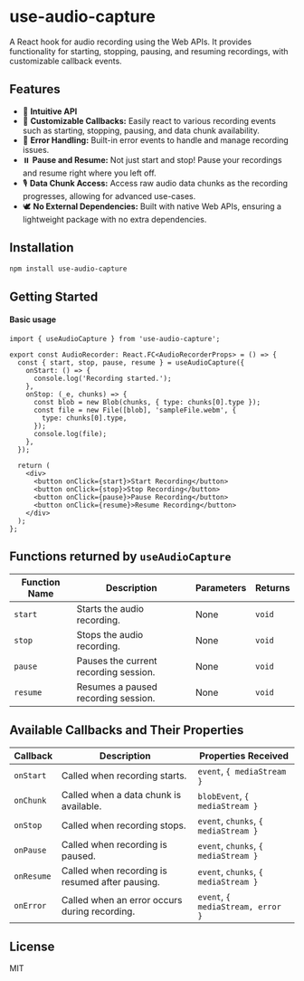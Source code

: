 # use-audio-capture
A React hook for audio recording using the Web APIs. 
It provides functionality for starting, stopping, pausing, and resuming recordings, with customizable callback events.

## Features

- 🧠 **Intuitive API**
- 🎣 **Customizable Callbacks:** Easily react to various recording events such as starting, stopping, pausing, and data chunk availability.
- 🚫 **Error Handling:** Built-in error events to handle and manage recording issues.
- ⏸️ **Pause and Resume:** Not just start and stop! Pause your recordings and resume right where you left off.
- 🎙️ **Data Chunk Access:** Access raw audio data chunks as the recording progresses, allowing for advanced use-cases.
- 🕊️ **No External Dependencies:** Built with native Web APIs, ensuring a lightweight package with no extra dependencies.

## Installation

```bash
npm install use-audio-capture
```

## Getting Started

#### Basic usage

```tsx
import { useAudioCapture } from 'use-audio-capture';

export const AudioRecorder: React.FC<AudioRecorderProps> = () => {
  const { start, stop, pause, resume } = useAudioCapture({
    onStart: () => {
      console.log('Recording started.');
    },
    onStop: (_e, chunks) => {
      const blob = new Blob(chunks, { type: chunks[0].type });
      const file = new File([blob], 'sampleFile.webm', {
        type: chunks[0].type,
      });
      console.log(file);
    },
  });

  return (
    <div>
      <button onClick={start}>Start Recording</button>
      <button onClick={stop}>Stop Recording</button>
      <button onClick={pause}>Pause Recording</button>
      <button onClick={resume}>Resume Recording</button>
    </div>
  );
};
```

## Functions returned by `useAudioCapture`

| Function Name | Description                                       | Parameters                     | Returns       |
|---------------|---------------------------------------------------|--------------------------------|---------------|
| `start`       | Starts the audio recording.                       | None                           | `void`        |
| `stop`        | Stops the audio recording.                        | None                           | `void`        |
| `pause`       | Pauses the current recording session.             | None                           | `void`        |
| `resume`      | Resumes a paused recording session.               | None                           | `void`        |


## Available Callbacks and Their Properties


| Callback       | Description                                     | Properties Received                          |
|----------------|-------------------------------------------------|---------------------------------------------|
| `onStart`      | Called when recording starts.                   | `event`, `{ mediaStream }`     |
| `onChunk`      | Called when a data chunk is available.          | `blobEvent`, `{ mediaStream }`     |
| `onStop`       | Called when recording stops.                    | `event`, `chunks`, `{ mediaStream }` |
| `onPause`      | Called when recording is paused.                | `event`, `chunks`, `{ mediaStream }` |
| `onResume`     | Called when recording is resumed after pausing. | `event`, `chunks`, `{ mediaStream }` |
| `onError`      | Called when an error occurs during recording.  | `event`, `{ mediaStream, error }` |


## License
MIT